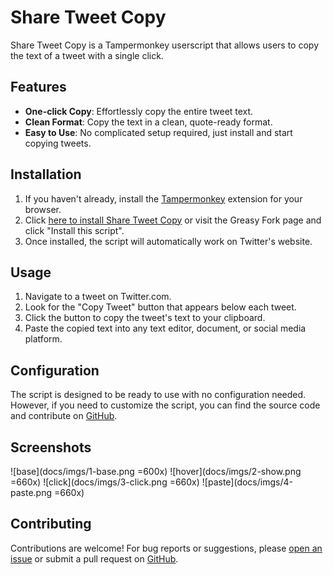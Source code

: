 # Share Tweet Copy

Share Tweet Copy is a Tampermonkey userscript that allows users to copy the text of a tweet with a single click.

## Features
- **One-click Copy**: Effortlessly copy the entire tweet text.
- **Clean Format**: Copy the text in a clean, quote-ready format.
- **Easy to Use**: No complicated setup required, just install and start copying tweets.

## Installation
1. If you haven't already, install the [Tampermonkey](https://www.tampermonkey.net/) extension for your browser.
2. Click [here to install Share Tweet Copy](https://greasyfork.org/scripts/482936-share-tweet-copy) or visit the Greasy Fork page and click "Install this script".
3. Once installed, the script will automatically work on Twitter's website.

## Usage
1. Navigate to a tweet on Twitter.com.
2. Look for the "Copy Tweet" button that appears below each tweet.
3. Click the button to copy the tweet's text to your clipboard.
4. Paste the copied text into any text editor, document, or social media platform.

## Configuration
The script is designed to be ready to use with no configuration needed. However, if you need to customize the script, you can find the source code and contribute on [GitHub](https://github.com/screw-hand/tampermonkey-user.js/tree/main/share-tweet-copy).

## Screenshots
![base](docs/imgs/1-base.png =600x)
![hover](docs/imgs/2-show.png =660x)
![click](docs/imgs/3-click.png =660x)
![paste](docs/imgs/4-paste.png =660x)

## Contributing
Contributions are welcome! For bug reports or suggestions, please [open an issue](https://github.com/screw-hand/tampermonkey-user.js/issues/new) or submit a pull request on [GitHub](https://github.com/screw-hand/tampermonkey-user.js/issues/new).

